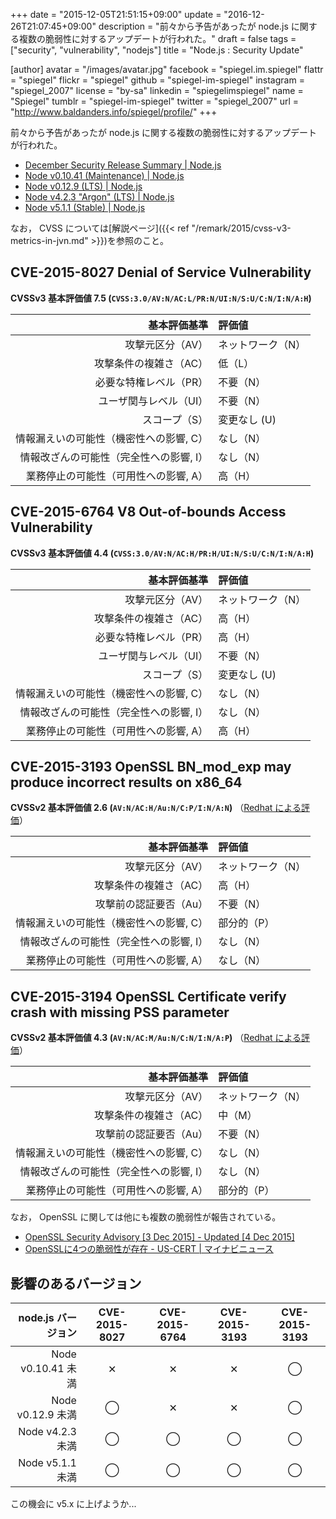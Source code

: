+++
date = "2015-12-05T21:51:15+09:00"
update = "2016-12-26T21:07:45+09:00"
description = "前々から予告があったが node.js に関する複数の脆弱性に対するアップデートが行われた。"
draft = false
tags = ["security", "vulnerability", "nodejs"]
title = "Node.js : Security Update"

[author]
  avatar = "/images/avatar.jpg"
  facebook = "spiegel.im.spiegel"
  flattr = "spiegel"
  flickr = "spiegel"
  github = "spiegel-im-spiegel"
  instagram = "spiegel_2007"
  license = "by-sa"
  linkedin = "spiegelimspiegel"
  name = "Spiegel"
  tumblr = "spiegel-im-spiegel"
  twitter = "spiegel_2007"
  url = "http://www.baldanders.info/spiegel/profile/"
+++

前々から予告があったが node.js に関する複数の脆弱性に対するアップデートが行われた。

- [December Security Release Summary | Node.js](https://nodejs.org/en/blog/vulnerability/december-2015-security-releases/)
- [Node v0.10.41 (Maintenance) | Node.js](https://nodejs.org/en/blog/release/v0.10.41/)
- [Node v0.12.9 (LTS) | Node.js](https://nodejs.org/en/blog/release/v0.12.9/)
- [Node v4.2.3 "Argon" (LTS) | Node.js](https://nodejs.org/en/blog/release/v4.2.3/)
- [Node v5.1.1 (Stable) | Node.js](https://nodejs.org/en/blog/release/v5.1.1/)

なお， CVSS については[解説ページ]({{< ref "/remark/2015/cvss-v3-metrics-in-jvn.md" >}})を参照のこと。

## CVE-2015-8027 Denial of Service Vulnerability

**CVSSv3 基本評価値 7.5 (`CVSS:3.0/AV:N/AC:L/PR:N/UI:N/S:U/C:N/I:N/A:H`)**

| 基本評価基準                            | 評価値            |
|----------------------------------------:|:------------------|
| 攻撃元区分（AV）                        | ネットワーク（N） |
| 攻撃条件の複雑さ（AC）                  | 低（L）           |
| 必要な特権レベル（PR）                  | 不要（N）         |
| ユーザ関与レベル（UI）                  | 不要（N）         |
| スコープ（S）                           | 変更なし (U)      |
| 情報漏えいの可能性（機密性への影響, C） | なし（N）         |
| 情報改ざんの可能性（完全性への影響, I） | なし（N）         |
| 業務停止の可能性（可用性への影響, A）   | 高（H）           |

## CVE-2015-6764 V8 Out-of-bounds Access Vulnerability

**CVSSv3 基本評価値 4.4 (`CVSS:3.0/AV:N/AC:H/PR:H/UI:N/S:U/C:N/I:N/A:H`)**

| 基本評価基準                            | 評価値            |
|----------------------------------------:|:------------------|
| 攻撃元区分（AV）                        | ネットワーク（N） |
| 攻撃条件の複雑さ（AC）                  | 高（H）           |
| 必要な特権レベル（PR）                  | 高（H）           |
| ユーザ関与レベル（UI）                  | 不要（N）         |
| スコープ（S）                           | 変更なし (U)      |
| 情報漏えいの可能性（機密性への影響, C） | なし（N）         |
| 情報改ざんの可能性（完全性への影響, I） | なし（N）         |
| 業務停止の可能性（可用性への影響, A）   | 高（H）           |

## CVE-2015-3193 OpenSSL BN_mod_exp may produce incorrect results on x86_64

**CVSSv2 基本評価値 2.6 (`AV:N/AC:H/Au:N/C:P/I:N/A:N`)**
（[Redhat による評価](https://access.redhat.com/security/cve/cve-2015-3193)）

| 基本評価基準                            | 評価値            |
|----------------------------------------:|:------------------|
| 攻撃元区分（AV）                        | ネットワーク（N） |
| 攻撃条件の複雑さ（AC）                  | 高（H）           |
| 攻撃前の認証要否（Au）                  | 不要（N）         |
| 情報漏えいの可能性（機密性への影響, C） | 部分的（P）       |
| 情報改ざんの可能性（完全性への影響, I） | なし（N）         |
| 業務停止の可能性（可用性への影響, A）   | なし（N）         |

## CVE-2015-3194 OpenSSL Certificate verify crash with missing PSS parameter

**CVSSv2 基本評価値 4.3 (`AV:N/AC:M/Au:N/C:N/I:N/A:P`)**
（[Redhat による評価](https://access.redhat.com/security/cve/cve-2015-3194)）

| 基本評価基準                            | 評価値            |
|----------------------------------------:|:------------------|
| 攻撃元区分（AV）                        | ネットワーク（N） |
| 攻撃条件の複雑さ（AC）                  | 中（M）           |
| 攻撃前の認証要否（Au）                  | 不要（N）         |
| 情報漏えいの可能性（機密性への影響, C） | なし（N）         |
| 情報改ざんの可能性（完全性への影響, I） | なし（N）         |
| 業務停止の可能性（可用性への影響, A）   | 部分的（P）       |

なお， OpenSSL に関しては他にも複数の脆弱性が報告されている。

- [OpenSSL Security Advisory [3 Dec 2015] - Updated [4 Dec 2015]](http://openssl.org/news/secadv/20151203.txt)
- [OpenSSLに4つの脆弱性が存在 - US-CERT | マイナビニュース](http://news.mynavi.jp/news/2015/12/05/124/)

## 影響のあるバージョン

| node.js バージョン | CVE-2015-8027 | CVE-2015-6764 | CVE-2015-3193 | CVE-2015-3193 |
|-------------------:|:-------------:|:-------------:|:-------------:|:-------------:|
| Node v0.10.41 未満 | ✕            | ✕            | ✕            | ◯            |
| Node v0.12.9 未満  | ◯            | ✕            | ✕            | ◯            |
| Node v4.2.3 未満   | ◯            | ◯            | ◯            | ◯            |
| Node v5.1.1 未満   | ◯            | ◯            | ◯            | ◯            |

この機会に v5.x に上げようか...
